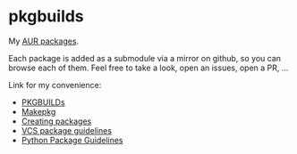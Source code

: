  # pkgbuilds

My [AUR packages](https://aur.archlinux.org/packages/?SeB=m&K=qbvt). 

Each package is added as a submodule via a mirror on github, so you can browse each of them. Feel free to take a look, open an issues, open a PR, ...

Link for my convenience:
 * [PKGBUILDs](https://wiki.archlinux.org/index.php/PKGBUILD)  
 * [Makepkg](https://wiki.archlinux.org/index.php/Makepkg)  
 * [Creating packages](https://wiki.archlinux.org/index.php/Creating_packages)  
 * [VCS package guidelines](https://wiki.archlinux.org/index.php/VCS_package_guidelines)  
 * [Python Package Guidelines](https://wiki.archlinux.org/index.php/Python_package_guidelines)  
